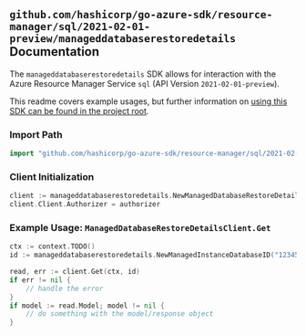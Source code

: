
## `github.com/hashicorp/go-azure-sdk/resource-manager/sql/2021-02-01-preview/manageddatabaserestoredetails` Documentation

The `manageddatabaserestoredetails` SDK allows for interaction with the Azure Resource Manager Service `sql` (API Version `2021-02-01-preview`).

This readme covers example usages, but further information on [using this SDK can be found in the project root](https://github.com/hashicorp/go-azure-sdk/tree/main/docs).

### Import Path

```go
import "github.com/hashicorp/go-azure-sdk/resource-manager/sql/2021-02-01-preview/manageddatabaserestoredetails"
```


### Client Initialization

```go
client := manageddatabaserestoredetails.NewManagedDatabaseRestoreDetailsClientWithBaseURI("https://management.azure.com")
client.Client.Authorizer = authorizer
```


### Example Usage: `ManagedDatabaseRestoreDetailsClient.Get`

```go
ctx := context.TODO()
id := manageddatabaserestoredetails.NewManagedInstanceDatabaseID("12345678-1234-9876-4563-123456789012", "example-resource-group", "managedInstanceValue", "databaseValue")

read, err := client.Get(ctx, id)
if err != nil {
	// handle the error
}
if model := read.Model; model != nil {
	// do something with the model/response object
}
```
